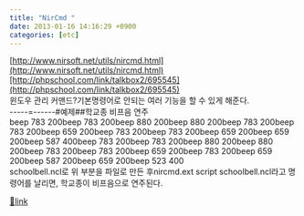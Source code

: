 ```yaml
---
title: "NirCmd "
date: 2013-01-16 14:16:29 +0900
categories: [etc]
---
```


[http://www.nirsoft.net/utils/nircmd.html](http://www.nirsoft.net/utils/nircmd.html)[http://phpschool.com/link/talkbox2/695545](http://phpschool.com/link/talkbox2/695545)  
윈도우 관리 커맨드?기본명령어로 안되는 여러 기능을 할 수 있게 해준다.  
-----=------#예제##학교종 비프음 연주  
beep 783 200beep 783 200beep 880 200beep 880 200beep 783 200beep 783 200beep 659 200beep 783 200beep 783 200beep 659 200beep 659 200beep 587 400beep 783 200beep 783 200beep 880 200beep 880 200beep 783 200beep 783 200beep 659 200beep 783 200beep 659 200beep 587 200beep 659 200beep 523 400  
schoolbell.ncl로 위 부분을 파일로 만든 후nircmd.ext script schoolbell.ncl라고 명령어를 날리면, 학교종이 비프음으로 연주된다.


[🔗link](http://www.mins01.com/mh/tech/read/815)